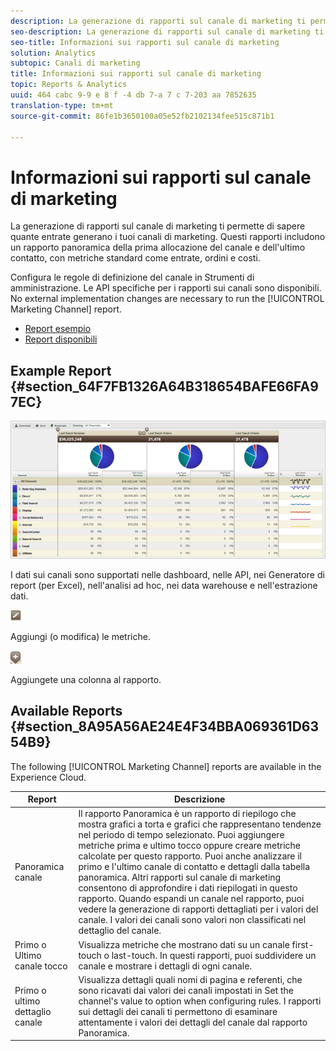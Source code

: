 ```yaml
---
description: La generazione di rapporti sul canale di marketing ti permette di sapere quante entrate generano i tuoi canali di marketing. Questi rapporti includono un rapporto panoramica della prima allocazione del canale e dell'ultimo contatto, con metriche standard come entrate, ordini e costi.
seo-description: La generazione di rapporti sul canale di marketing ti permette di sapere quante entrate generano i tuoi canali di marketing. Questi rapporti includono un rapporto panoramica della prima allocazione del canale e dell'ultimo contatto, con metriche standard come entrate, ordini e costi.
seo-title: Informazioni sui rapporti sul canale di marketing
solution: Analytics
subtopic: Canali di marketing
title: Informazioni sui rapporti sul canale di marketing
topic: Reports & Analytics
uuid: 464 cabc 9-9 e 8 f -4 db 7-a 7 c 7-203 aa 7852635
translation-type: tm+mt
source-git-commit: 86fe1b3650100a05e52fb2102134fee515c871b1

---
```



# Informazioni sui rapporti sul canale di marketing

La generazione di rapporti sul canale di marketing ti permette di sapere quante entrate generano i tuoi canali di marketing. Questi rapporti includono un rapporto panoramica della prima allocazione del canale e dell'ultimo contatto, con metriche standard come entrate, ordini e costi.

Configura le regole di definizione del canale in Strumenti di amministrazione. Le API specifiche per i rapporti sui canali sono disponibili. No external implementation changes are necessary to run the [!UICONTROL Marketing Channel] report.

* [Report esempio](../../components/c-marketing-channels/c-overview.md#section_64F7FB1326A64B318654BAFE66FA97EC)
* [Report disponibili](../../components/c-marketing-channels/c-overview.md#section_8A95A56AE24E4F34BBA069361D6354B9)

## Example Report {#section_64F7FB1326A64B318654BAFE66FA97EC}

![](assets/overview.png)

I dati sui canali sono supportati nelle dashboard, nelle API, nei Generatore di report (per Excel), nell'analisi ad hoc, nei data warehouse e nell'estrazione dati.

![](assets/metric_edit_icon.png)

Aggiungi (o modifica) le metriche.

![](assets/add_column_icon.png)

Aggiungete una colonna al rapporto.

## Available Reports {#section_8A95A56AE24E4F34BBA069361D6354B9}

The following [!UICONTROL Marketing Channel] reports are available in the Experience Cloud.

| Report  | Descrizione |
|--- |--- |
| Panoramica canale | Il rapporto Panoramica è un rapporto di riepilogo che mostra grafici a torta e grafici che rappresentano tendenze nel periodo di tempo selezionato. Puoi aggiungere metriche prima e ultimo tocco oppure creare metriche calcolate per questo rapporto. Puoi anche analizzare il primo e l'ultimo canale di contatto e dettagli dalla tabella panoramica. Altri rapporti sul canale di marketing consentono di approfondire i dati riepilogati in questo rapporto. Quando espandi un canale nel rapporto, puoi vedere la generazione di rapporti dettagliati per i valori del canale. I valori dei canali sono valori non classificati nel dettaglio del canale. |
| Primo o Ultimo canale tocco | Visualizza metriche che mostrano dati su un canale first-touch o last-touch. In questi rapporti, puoi suddividere un canale e mostrare i dettagli di ogni canale. |
| Primo o ultimo dettaglio canale | Visualizza dettagli quali nomi di pagina e referenti, che sono ricavati dai valori dei canali impostati in Set the channel's value to option when configuring rules. I rapporti sui dettagli dei canali ti permettono di esaminare attentamente i valori dei dettagli del canale dal rapporto Panoramica. |
